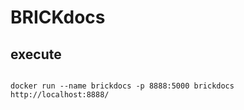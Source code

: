 # BRICKdocs
## execute
<pre>
<code>
docker run --name brickdocs -p 8888:5000 brickdocs
http://localhost:8888/
</code>
</pre>
